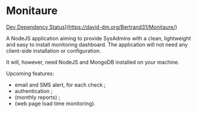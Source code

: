 # Monitaure 
[Dev Dependency Status](https://david-dm.org/Bertrand31/Monitaure/status.svg)](https://david-dm.org/Bertrand31/Monitaure/)

A NodeJS application aiming to provide SysAdmins with a clean, lightweight and easy to install monitoring dashboard.
The application will not need any client-side installation or configuration.

It will, however, need NodeJS and MongoDB installed on your machine.

Upcoming features:
- email and SMS alert, for each check ;
- authentication ;
- (monthly reports) ;
- (web page load time monitoring).

